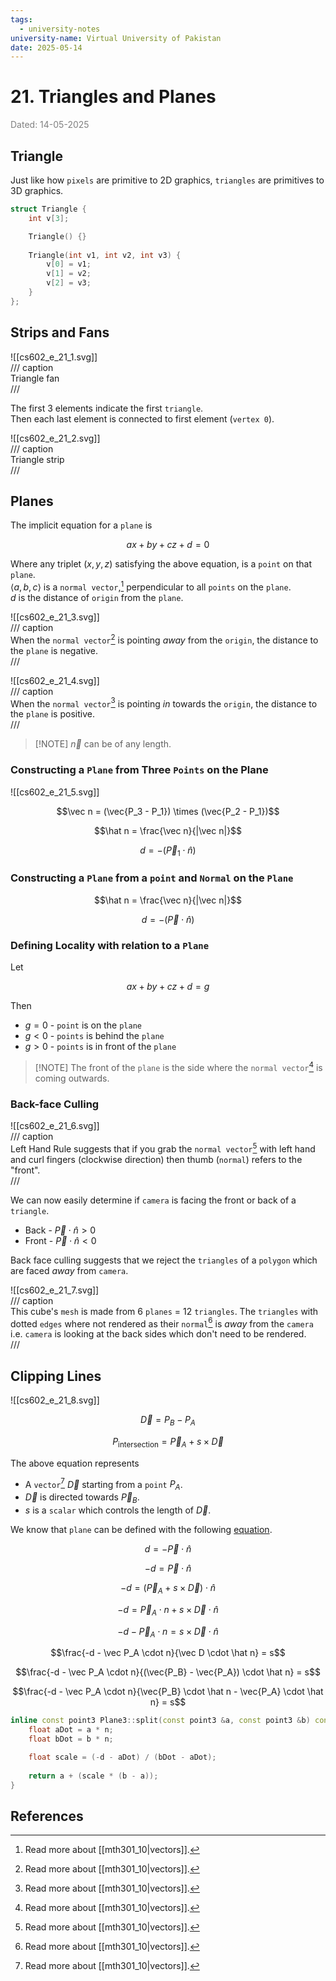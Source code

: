 ```yaml
---
tags:
  - university-notes
university-name: Virtual University of Pakistan
date: 2025-05-14
---
```


# 21. Triangles and Planes

<span style="color: gray;">Dated: 14-05-2025</span>

## Triangle

Just like how `pixels` are primitive to 2D graphics, `triangles` are primitives to 3D graphics.

```cpp
struct Triangle {
	int v[3];

	Triangle() {}
	
	Triangle(int v1, int v2, int v3) {
		v[0] = v1;
		v[1] = v2;
		v[2] = v3;
	}
};
```

## Strips and Fans

![[cs602_e_21_1.svg]]  
/// caption  
Triangle fan  
///

The first 3 elements indicate the first `triangle`.  
Then each last element is connected to first element (`vertex 0`).

![[cs602_e_21_2.svg]]  
/// caption  
Triangle strip  
///

## Planes

The implicit equation for a `plane` is  

$$ax + by + cz + d = 0$$

Where any triplet $(x, y, z)$ satisfying the above equation, is a `point` on that `plane`.  
$\langle a, b, c \rangle$ is a `normal vector`,[^1] perpendicular to all `points` on the `plane`.  
$d$ is the distance of `origin` from the `plane`.

![[cs602_e_21_3.svg]]  
/// caption  
When the `normal vector`[^1] is pointing _away_ from the `origin`, the distance to the `plane` is negative.  
///

![[cs602_e_21_4.svg]]  
/// caption  
When the `normal vector`[^1] is pointing _in_ towards the `origin`, the distance to the `plane` is positive.  
///

> [!NOTE] $\vec n$ can be of any length.

### Constructing a `Plane` from Three `Points` on the Plane

![[cs602_e_21_5.svg]]  

$$\vec n = (\vec{P_3 - P_1}) \times (\vec{P_2 - P_1})$$

$$\hat n = \frac{\vec n}{|\vec n|}$$

$$d = - (\vec P_1 \cdot \hat n)$$

### Constructing a `Plane` from a `point` and `Normal` on the `Plane`

$$\hat n = \frac{\vec n}{|\vec n|}$$

$$d = - (\vec P \cdot \hat n)$$

### Defining Locality with relation to a `Plane`

Let  

$$ax + by + cz + d = g$$

Then

- $g = 0$ - `point` is on the `plane`
- $g < 0$ - `points` is behind the `plane`
- $g > 0$ - `points` is in front of the `plane`

> [!NOTE] The front of the `plane` is the side where the `normal vector`[^1] is coming outwards.

### Back-face Culling

![[cs602_e_21_6.svg]]  
/// caption  
Left Hand Rule suggests that if you grab the `normal vector`[^1] with left hand and curl fingers (clockwise direction) then thumb (`normal`) refers to the "front".  
///

We can now easily determine if `camera` is facing the front or back of a `triangle`.  

- Back - $\vec P \cdot \hat n > 0$
- Front - $\vec P \cdot \hat n < 0$  

Back face culling suggests that we reject the `triangles` of a `polygon` which are faced _away_ from `camera`.

![[cs602_e_21_7.svg]]  
/// caption  
This cube's `mesh` is made from $6$ `planes` = $12$ `triangles`. The `triangles` with dotted `edges` where not rendered as their `normal`[^1] is _away_ from the `camera` i.e. `camera` is looking at the back sides which don't need to be rendered.  
///

## Clipping Lines

![[cs602_e_21_8.svg]]

$$\vec D = P_B - P_A$$

$$P_\text{intersection} =\vec P_A + s \times \vec D$$

The above equation represents

- A `vector`[^1] $\vec D$ starting from a `point` $P_A$.
- $\vec D$ is directed towards $\vec P_B$.
- $s$ is a `scalar` which controls the length of $\vec D$.

We know that `plane` can be defined with the following [equation](#constructing-a-plane-from-a-point-and-normal-on-the-plane).

$$d = - \vec P \cdot \hat n$$

$$-d = \vec P \cdot \hat n$$

$$-d = (\vec P_A + s \times \vec D) \cdot \hat n$$

$$-d = \vec P_A \cdot n + s \times \vec D \cdot \hat n$$

$$-d - \vec P_A \cdot n = s \times \vec D \cdot \hat n$$

$$\frac{-d - \vec P_A \cdot n}{\vec D \cdot \hat n} = s$$

$$\frac{-d - \vec P_A \cdot n}{(\vec{P_B} - \vec{P_A}) \cdot \hat n} = s$$

$$\frac{-d - \vec P_A \cdot n}{\vec{P_B} \cdot \hat n - \vec{P_A} \cdot \hat n} = s$$

```cpp
inline const point3 Plane3::split(const point3 &a, const point3 &b) const {
	float aDot = a * n;
	float bDot = b * n;

	float scale = (-d - aDot) / (bDot - aDot);
	
	return a + (scale * (b - a));
}
```

## References

[^1]: Read more about [[mth301_10|vectors]].
